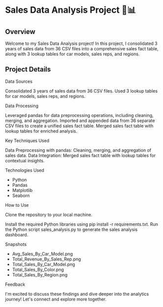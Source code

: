 # Sales Data Analysis Project 🚀📊

## Overview

Welcome to my Sales Data Analysis project! In this project, I consolidated 3 years of sales data from 36 CSV files into a comprehensive sales fact table, along with 3 lookup tables for car models, sales reps, and regions.

## Project Details

Data Sources

Consolidated 3 years of sales data from 36 CSV files.
Used 3 lookup tables for car models, sales reps, and regions.

Data Processing

Leveraged pandas for data preprocessing operations, including cleaning, merging, and aggregation.
Imported and appended data from 36 separate CSV files to create a unified sales fact table.
Merged sales fact table with lookup tables for enriched analysis.

Key Techniques Used

Data Preprocessing with pandas: Cleaning, merging, and aggregation of sales data.
Data Integration: Merged sales fact table with lookup tables for contextual insights.

Technologies Used

- Python
- Pandas
- Matplotlib
- Seaborn

How to Use

Clone the repository to your local machine.

Install the required Python libraries using pip install -r requirements.txt.
Run the Python script sales_analysis.py to generate the sales analysis dashboard.

Snapshots
- Avg_Sales_By_Car_Model.png
- Total_Revenue_By_Sales_Rep.png
- Total_Sales_By_Car_Model.png
- Total_Sales_By_Color.png
- Total_Sales_By_Region.png

Feedback

I'm excited to discuss these findings and dive deeper into the analytics journey! Let's connect and explore more together.
